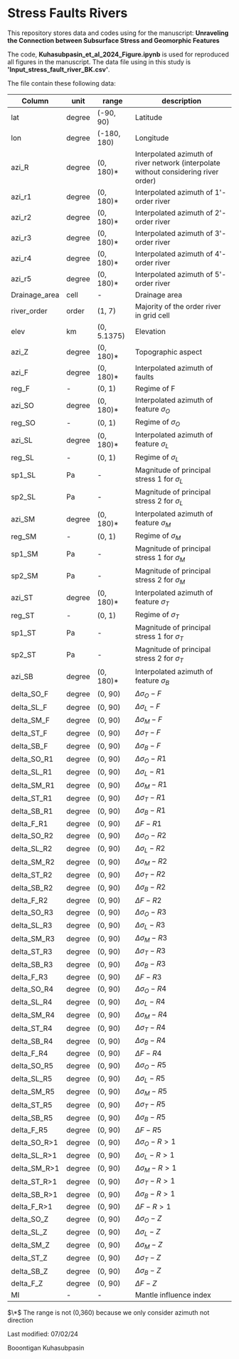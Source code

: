 # Stress Faults Rivers
This repository stores data and codes using for the manuscript: __Unraveling the Connection between Subsurface Stress and Geomorphic Features__ 

The code, __Kuhasubpasin_et_al_2024_Figure.ipynb__ is used for reproduced all figures in the manuscript.
The data file using in this study is __'Input_stress_fault_river_BK.csv'__.

The file contain these following data:

| Column        | unit      | range       | description   |
| ------------- | --------- | ----------- | ------------- |
| lat           | degree    | (-90, 90)   | Latitude      |
| lon           | degree    | (-180, 180) | Longitude     |
| azi_R         | degree    | (0, 180)*   | Interpolated azimuth of river network (interpolate without considering river order) |
| azi_r1        | degree    | (0, 180)*   | Interpolated azimuth of 1'-order river |
| azi_r2        | degree    | (0, 180)*   | Interpolated azimuth of 2'-order river |
| azi_r3        | degree    | (0, 180)*   | Interpolated azimuth of 3'-order river |
| azi_r4        | degree    | (0, 180)*   | Interpolated azimuth of 4'-order river |
| azi_r5        | degree    | (0, 180)*   | Interpolated azimuth of 5'-order river |
| Drainage_area | cell      | -           | Drainage area |
| river_order   | order     | (1, 7)      | Majority of the order river in grid cell |
| elev          | km        | (0, 5.1375) | Elevation     |
| azi_Z         | degree    | (0, 180)*   | Topographic aspect |
| azi_F         | degree    | (0, 180)*   | Interpolated azimuth of faults |
| reg_F         | -         | (0, 1)      | Regime of F |
| azi_SO        | degree    | (0, 180)*   | Interpolated azimuth of feature $\sigma_{O}$ |
| reg_SO        | -         | (0, 1)      | Regime of $\sigma_{O}$ |
| azi_SL        | degree    | (0, 180)*   | Interpolated azimuth of feature $\sigma_{L}$ |
| reg_SL        | -         | (0, 1)      | Regime of $\sigma_{L}$ |
| sp1_SL        | Pa        | -           | Magnitude of principal stress 1 for $\sigma_{L}$ |
| sp2_SL        | Pa        | -           | Magnitude of principal stress 2 for $\sigma_{L}$ |
| azi_SM        | degree    | (0, 180)*   | Interpolated azimuth of feature $\sigma_{M}$ |
| reg_SM        | -         | (0, 1)      | Regime of $\sigma_{M}$ |
| sp1_SM        | Pa        | -           | Magnitude of principal stress 1 for $\sigma_{M}$ |
| sp2_SM        | Pa        | -           | Magnitude of principal stress 2 for $\sigma_{M}$ |
| azi_ST        | degree    | (0, 180)*   | Interpolated azimuth of feature $\sigma_{T}$ |
| reg_ST        | -         | (0, 1)      | Regime of $\sigma_{T}$ |
| sp1_ST        | Pa        | -           | Magnitude of principal stress 1 for $\sigma_{T}$ |
| sp2_ST        | Pa        | -           | Magnitude of principal stress 2 for $\sigma_{T}$ |
| azi_SB        | degree    | (0, 180)*   | Interpolated azimuth of feature $\sigma_{B}$ |
| delta_SO_F    | degree    | (0, 90)     | $\Delta \sigma_{O} - F$ |
| delta_SL_F    | degree    | (0, 90)     | $\Delta \sigma_{L} - F$ |
| delta_SM_F    | degree    | (0, 90)     | $\Delta \sigma_{M} - F$ |
| delta_ST_F    | degree    | (0, 90)     | $\Delta \sigma_{T} - F$ |
| delta_SB_F    | degree    | (0, 90)     | $\Delta \sigma_{B} - F$ |
| delta_SO_R1   | degree    | (0, 90)     | $\Delta \sigma_{O} - R1$ |
| delta_SL_R1   | degree    | (0, 90)     | $\Delta \sigma_{L} - R1$ |
| delta_SM_R1   | degree    | (0, 90)     | $\Delta \sigma_{M} - R1$ |
| delta_ST_R1   | degree    | (0, 90)     | $\Delta \sigma_{T} - R1$ |
| delta_SB_R1   | degree    | (0, 90)     | $\Delta \sigma_{B} - R1$ |
| delta_F_R1    | degree    | (0, 90)     | $\Delta F - R1$ |
| delta_SO_R2   | degree    | (0, 90)     | $\Delta \sigma_{O} - R2$ |
| delta_SL_R2   | degree    | (0, 90)     | $\Delta \sigma_{L} - R2$ |
| delta_SM_R2   | degree    | (0, 90)     | $\Delta \sigma_{M} - R2$ |
| delta_ST_R2   | degree    | (0, 90)     | $\Delta \sigma_{T} - R2$ |
| delta_SB_R2   | degree    | (0, 90)     | $\Delta \sigma_{B} - R2$ |
| delta_F_R2    | degree    | (0, 90)     | $\Delta F - R2$ |
| delta_SO_R3   | degree    | (0, 90)     | $\Delta \sigma_{O} - R3$ |
| delta_SL_R3   | degree    | (0, 90)     | $\Delta \sigma_{L} - R3$ |
| delta_SM_R3   | degree    | (0, 90)     | $\Delta \sigma_{M} - R3$ |
| delta_ST_R3   | degree    | (0, 90)     | $\Delta \sigma_{T} - R3$ |
| delta_SB_R3   | degree    | (0, 90)     | $\Delta \sigma_{B} - R3$ |
| delta_F_R3    | degree    | (0, 90)     | $\Delta F - R3$ |
| delta_SO_R4   | degree    | (0, 90)     | $\Delta \sigma_{O} - R4$ |
| delta_SL_R4   | degree    | (0, 90)     | $\Delta \sigma_{L} - R4$ |
| delta_SM_R4   | degree    | (0, 90)     | $\Delta \sigma_{M} - R4$ |
| delta_ST_R4   | degree    | (0, 90)     | $\Delta \sigma_{T} - R4$ |
| delta_SB_R4   | degree    | (0, 90)     | $\Delta \sigma_{B} - R4$ |
| delta_F_R4    | degree    | (0, 90)     | $\Delta F - R4$ |
| delta_SO_R5   | degree    | (0, 90)     | $\Delta \sigma_{O} - R5$ |
| delta_SL_R5   | degree    | (0, 90)     | $\Delta \sigma_{L} - R5$ |
| delta_SM_R5   | degree    | (0, 90)     | $\Delta \sigma_{M} - R5$ |
| delta_ST_R5   | degree    | (0, 90)     | $\Delta \sigma_{T} - R5$ |
| delta_SB_R5   | degree    | (0, 90)     | $\Delta \sigma_{B} - R5$ |
| delta_F_R5    | degree    | (0, 90)     | $\Delta F - R5$ |
| delta_SO_R>1  | degree    | (0, 90)     | $\Delta \sigma_{O} - R>1$ |
| delta_SL_R>1  | degree    | (0, 90)     | $\Delta \sigma_{L} - R>1$ |
| delta_SM_R>1  | degree    | (0, 90)     | $\Delta \sigma_{M} - R>1$ |
| delta_ST_R>1  | degree    | (0, 90)     | $\Delta \sigma_{T} - R>1$ |
| delta_SB_R>1  | degree    | (0, 90)     | $\Delta \sigma_{B} - R>1$ |
| delta_F_R>1   | degree    | (0, 90)     | $\Delta F - R>1$ |
| delta_SO_Z    | degree    | (0, 90)     | $\Delta \sigma_{O} - Z$ |
| delta_SL_Z    | degree    | (0, 90)     | $\Delta \sigma_{L} - Z$ |
| delta_SM_Z    | degree    | (0, 90)     | $\Delta \sigma_{M} - Z$ |
| delta_ST_Z    | degree    | (0, 90)     | $\Delta \sigma_{T} - Z$ |
| delta_SB_Z    | degree    | (0, 90)     | $\Delta \sigma_{B} - Z$ |
| delta_F_Z     | degree    | (0, 90)     | $\Delta F - Z$ |
| MI            | -         | -           | Mantle influence index |
$\*$ The range is not (0,360) because we only consider azimuth not direction

Last modified: 07/02/24

Booontigan Kuhasubpasin
